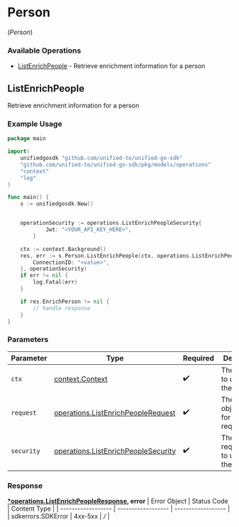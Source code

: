 # Person
(*Person*)

### Available Operations

* [ListEnrichPeople](#listenrichpeople) - Retrieve enrichment information for a person

## ListEnrichPeople

Retrieve enrichment information for a person

### Example Usage

```go
package main

import(
	unifiedgosdk "github.com/unified-to/unified-go-sdk"
	"github.com/unified-to/unified-go-sdk/pkg/models/operations"
	"context"
	"log"
)

func main() {
    s := unifiedgosdk.New()


    operationSecurity := operations.ListEnrichPeopleSecurity{
            Jwt: "<YOUR_API_KEY_HERE>",
        }

    ctx := context.Background()
    res, err := s.Person.ListEnrichPeople(ctx, operations.ListEnrichPeopleRequest{
        ConnectionID: "<value>",
    }, operationSecurity)
    if err != nil {
        log.Fatal(err)
    }

    if res.EnrichPerson != nil {
        // handle response
    }
}
```

### Parameters

| Parameter                                                                                      | Type                                                                                           | Required                                                                                       | Description                                                                                    |
| ---------------------------------------------------------------------------------------------- | ---------------------------------------------------------------------------------------------- | ---------------------------------------------------------------------------------------------- | ---------------------------------------------------------------------------------------------- |
| `ctx`                                                                                          | [context.Context](https://pkg.go.dev/context#Context)                                          | :heavy_check_mark:                                                                             | The context to use for the request.                                                            |
| `request`                                                                                      | [operations.ListEnrichPeopleRequest](../../pkg/models/operations/listenrichpeoplerequest.md)   | :heavy_check_mark:                                                                             | The request object to use for the request.                                                     |
| `security`                                                                                     | [operations.ListEnrichPeopleSecurity](../../pkg/models/operations/listenrichpeoplesecurity.md) | :heavy_check_mark:                                                                             | The security requirements to use for the request.                                              |


### Response

**[*operations.ListEnrichPeopleResponse](../../pkg/models/operations/listenrichpeopleresponse.md), error**
| Error Object       | Status Code        | Content Type       |
| ------------------ | ------------------ | ------------------ |
| sdkerrors.SDKError | 4xx-5xx            | */*                |
